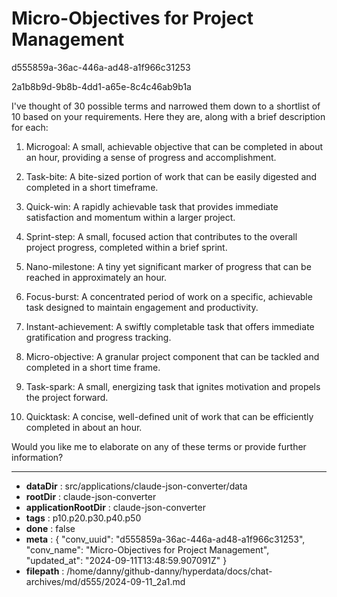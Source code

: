 # Micro-Objectives for Project Management

d555859a-36ac-446a-ad48-a1f966c31253

2a1b8b9d-9b8b-4dd1-a65e-8c4c46ab9b1a

 I've thought of 30 possible terms and narrowed them down to a shortlist of 10 based on your requirements. Here they are, along with a brief description for each:

1. Microgoal: A small, achievable objective that can be completed in about an hour, providing a sense of progress and accomplishment.

2. Task-bite: A bite-sized portion of work that can be easily digested and completed in a short timeframe.

3. Quick-win: A rapidly achievable task that provides immediate satisfaction and momentum within a larger project.

4. Sprint-step: A small, focused action that contributes to the overall project progress, completed within a brief sprint.

5. Nano-milestone: A tiny yet significant marker of progress that can be reached in approximately an hour.

6. Focus-burst: A concentrated period of work on a specific, achievable task designed to maintain engagement and productivity.

7. Instant-achievement: A swiftly completable task that offers immediate gratification and progress tracking.

8. Micro-objective: A granular project component that can be tackled and completed in a short time frame.

9. Task-spark: A small, energizing task that ignites motivation and propels the project forward.

10. Quicktask: A concise, well-defined unit of work that can be efficiently completed in about an hour.

Would you like me to elaborate on any of these terms or provide further information?

---

* **dataDir** : src/applications/claude-json-converter/data
* **rootDir** : claude-json-converter
* **applicationRootDir** : claude-json-converter
* **tags** : p10.p20.p30.p40.p50
* **done** : false
* **meta** : {
  "conv_uuid": "d555859a-36ac-446a-ad48-a1f966c31253",
  "conv_name": "Micro-Objectives for Project Management",
  "updated_at": "2024-09-11T13:48:59.907091Z"
}
* **filepath** : /home/danny/github-danny/hyperdata/docs/chat-archives/md/d555/2024-09-11_2a1.md